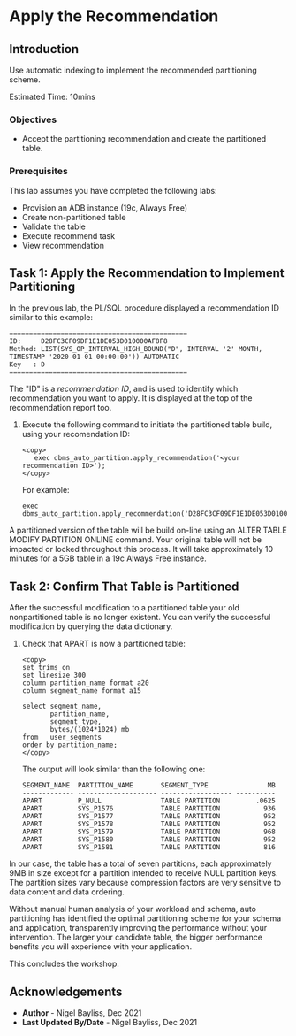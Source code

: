 # Apply the Recommendation

## Introduction

Use automatic indexing to implement the recommended partitioning scheme.

Estimated Time: 10mins

### Objectives
- Accept the partitioning recommendation and create the partitioned table.

### Prerequisites
This lab assumes you have completed the following labs:

- Provision an ADB instance (19c, Always Free)
- Create non-partitioned table
- Validate the table
- Execute recommend task
- View recommendation

## Task 1: Apply the Recommendation to Implement Partitioning

In the previous lab, the PL/SQL procedure displayed a recommendation ID similar to this example:

`````
=============================================
ID:     D28FC3CF09DF1E1DE053D010000AF8F8
Method: LIST(SYS_OP_INTERVAL_HIGH_BOUND("D", INTERVAL '2' MONTH, TIMESTAMP '2020-01-01 00:00:00')) AUTOMATIC 
Key   : D
=============================================
`````

The "ID" is a *recommendation ID*, and is used to identify which recommendation you want to apply. It is displayed at the top of the recommendation report too.

1. Execute the following command to initiate the partitioned table build, using your recomendation ID:

    ````
    <copy>
       exec dbms_auto_partition.apply_recommendation('<your recommendation ID>');
    </copy>
    ````
    For example:

    ````
    exec dbms_auto_partition.apply_recommendation('D28FC3CF09DF1E1DE053D010000AF8F8');
    ````


A partitioned version of the table will be build on-line using an ALTER TABLE MODIFY PARTITION ONLINE command. Your original table will not be impacted or locked throughout this process. It will take approximately 10 minutes for a 5GB table in a 19c Always Free instance.

## Task 2: Confirm That Table is Partitioned

After the successful modification to a partitioned table your old nonpartitioned table is no longer existent. You can verify the successful modification by querying the data dictionary.

1. Check that APART is now a partitioned table:

    ````
    <copy>
    set trims on
    set linesize 300
    column partition_name format a20
    column segment_name format a15
    
    select segment_name,
           partition_name,
           segment_type,
           bytes/(1024*1024) mb
    from   user_segments
    order by partition_name;
    </copy>
    ````
    The output will look similar than the following one:

    `````
    SEGMENT_NAME  PARTITION_NAME       SEGMENT_TYPE               MB
    ------------- -------------------- ------------------ ----------
    APART         P_NULL               TABLE PARTITION         .0625
    APART         SYS_P1576            TABLE PARTITION           936
    APART         SYS_P1577            TABLE PARTITION           952
    APART         SYS_P1578            TABLE PARTITION           952
    APART         SYS_P1579            TABLE PARTITION           968
    APART         SYS_P1580            TABLE PARTITION           952
    APART         SYS_P1581            TABLE PARTITION           816
    `````

In our case, the table has a total of seven partitions, each approximately 9MB in size except for a partition intended to receive NULL partition keys. The partition sizes vary because compression factors are very sensitive to data content and data ordering.

Without manual human analysis of your workload and schema, auto partitioning has identified the optimal partitioning scheme for your schema and application, transparently improving the performance without your intervention. The larger your candidate table, the bigger performance benefits you will experience with your application.    

This concludes the workshop.

## Acknowledgements
* **Author** - Nigel Bayliss, Dec 2021 
* **Last Updated By/Date** - Nigel Bayliss, Dec 2021

